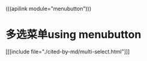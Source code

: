 (((apilink module="menubutton")))

# 多选菜单using menubutton

[[[include file="./cited-by-md/multi-select.html"]]]